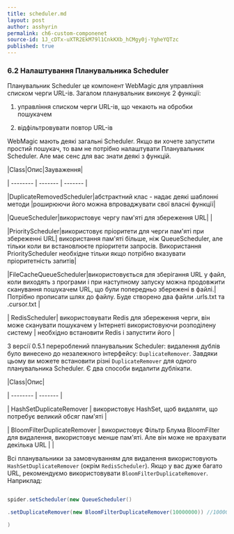 ```yaml
---
title: scheduler.md
layout: post
author: asshyrin
permalink: ch6-custom-componenet
source-id: 1J_cDTx-uXTR2EkM79l1CnkKXb_hCMgy0j-YgheYQTzc
published: true
---
```

### 6.2 Налаштування Планувальника Scheduler

Планувальник Scheduler це компонент WebMagic для управління списком черги URL-ів. Загалом планувальник виконує 2 функції:

1. управління списком черги URL-ів, що чекають на обробки пошукачем

2. відфільтровувати повтор URL-ів

WebMagic мають деякі загальні Scheduler. Якщо ви хочете запустити простий пошукач, то вам не потрібно налаштувати Планувальник Scheduler. Але має сенс для вас знати деякі з функцій.

|Class|Опис|Зауваження|

| -------- | ------- | ------- |

|DuplicateRemovedScheduler|абстрактний клас - надає деякі шаблонні методи |роширюючи його можна впроваджувати свої власні функції|

|QueueScheduler|використовує чергу пам'яті для збереження URL| |

|PriorityScheduler|використовує пріоритети для черги пам'яті при збереженні URL| використання пам'яті більше, ніж QueueScheduler, але тільки коли ви встановлюєте пріоритети запросів. Використання PriorityScheduler необхідне тільки якщо потрібно вказувати пріоритетність запитів|

|FileCacheQueueScheduler|використовується для зберігання URL у файл, коли виходять з програми і при наступному запуску можна продовжити сканування пошукачем URL, що були попередньо збережені в файлі.| Потрібно прописати шлях до файлу. Буде створено два файли .urls.txt та .cursor.txt |

| RedisScheduler| використовувати Redis для збереження черги, він може сканувати пошукачем у Інтернеті використовуючи розподілену систему | необхідно встановити Redis і запустити його |

З версії 0.5.1 перероблений планувальник Scheduler: видалення дублів було винесено до незалежного інтерфейсу: `DuplicateRemover`. Завдяки цьому ви можете встановити різні `DuplicateRemover` для одного планувальника Scheduler. Є два способи видалити дублікати.

|Class|Опис|

| -------- | ------- |

| HashSetDuplicateRemover | використовує HashSet, щоб видаляти, що потребує великий обсяг пам'яті |

| BloomFilterDuplicateRemover | використовує Фільтр Блума BloomFilter для видалення, використовує менше пам'яті. Але він може не врахувати декілька URL | |

Всі планувальники за замовчуванням для видалення використовують `HashSetDuplicateRemover` (окрім `RedisScheduler`). Якщо у вас дуже багато URL, рекомендуємо використовувати `BloomFilterDuplicateRemover`. Наприклад:

```java

spider.setScheduler(new QueueScheduler()

.setDuplicateRemover(new BloomFilterDuplicateRemover(10000000)) //10000000 is the estimate value of urls ///10000000 приблизне значення кількості URL-ів

)

```

